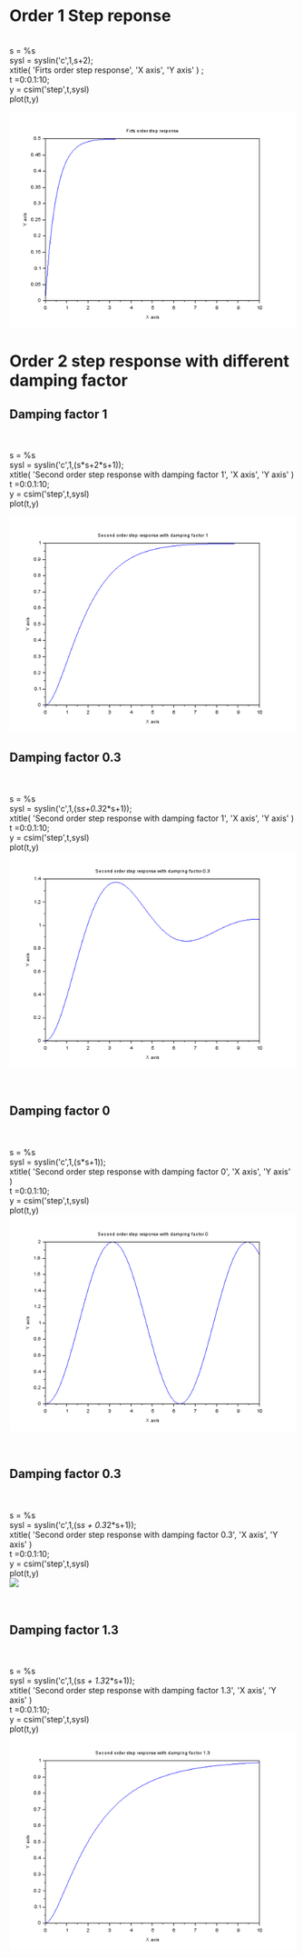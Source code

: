 # Order 1 Step reponse
<br>s = %s<br>
sysl = syslin('c',1,s+2);<br>
xtitle( 'Firts order step response', 'X axis', 'Y axis' ) ;<br>
t =0:0.1:10;<br>
y = csim('step',t,sysl)<br>
plot(t,y)<br>

![](first_order_step_response.png)

# Order 2 step response with  different damping factor
 <h2> Damping factor 1</h2><br>
 <br>s = %s<br>
sysl = syslin('c',1,(s*s+2*s+1));<br>
xtitle( 'Second order step response with damping factor 1', 'X axis', 'Y axis' ) <br>
t =0:0.1:10;<br>
y = csim('step',t,sysl)<br>
plot(t,y)<br>

![](second_order_step_response_with_damping_factor1.png)
<br><h2> Damping factor 0.3</h2><br>
<br>s = %s<br>
sysl = syslin('c',1,(s*s+0.3*2*s+1));<br>
xtitle( 'Second order step response with damping factor 1', 'X axis', 'Y axis' ) <br>
t =0:0.1:10;<br>
y = csim('step',t,sysl)<br>
plot(t,y)<br>
![](second_order_step_response_with_damping_factor03.png)

<br><h2> Damping factor 0</h2><br>
<br>s = %s<br>
sysl = syslin('c',1,(s*s+1));<br>
xtitle( 'Second order step response with damping factor 0', 'X axis', 'Y axis' ) <br>
t =0:0.1:10;<br>
y = csim('step',t,sysl)<br>
plot(t,y)<br>
![](second_order_step_response_with_damping_factor0.png)



<br><h2> Damping factor 0.3</h2><br>
<br>s = %s<br>
sysl = syslin('c',1,(s*s + 0.3*2*s+1));<br>
xtitle( 'Second order step response with damping factor 0.3', 'X axis', 'Y axis' ) <br>
t =0:0.1:10;<br>
y = csim('step',t,sysl)<br>
plot(t,y)<br>
![](second_order_step_response_with_damping_factor_03.png)



<br><h2> Damping factor 1.3</h2><br>
<br>s = %s<br>
sysl = syslin('c',1,(s*s + 1.3*2*s+1));<br>
xtitle( 'Second order step response with damping factor 1.3', 'X axis', 'Y axis' ) <br>
t =0:0.1:10;<br>
y = csim('step',t,sysl)<br>
plot(t,y)<br>
![](second_order_step_response_with_damping_factor_13.png)


